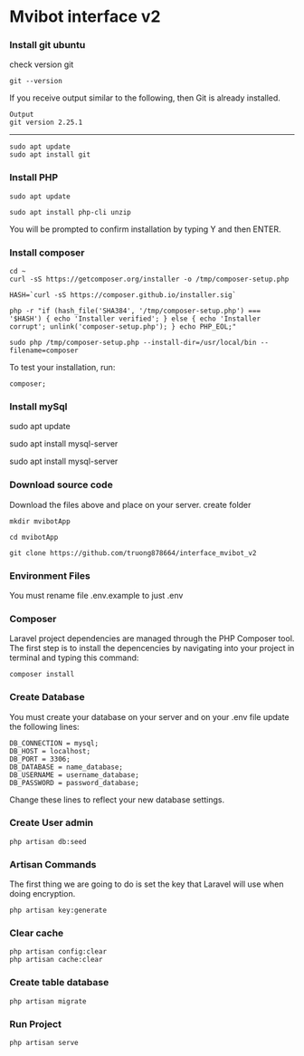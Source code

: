 # Mvibot interface v2

### Install git ubuntu

check version git

```tsx
git --version
```

If you receive output similar to the following, then Git is already installed.

```tsx
Output
git version 2.25.1
```

---

```tsx
sudo apt update
sudo apt install git
```

### Install PHP

```tsx
sudo apt update
```

```tsx
sudo apt install php-cli unzip
```

You will be prompted to confirm installation by typing Y and then ENTER.

### Install composer

```tsx
cd ~
curl -sS https://getcomposer.org/installer -o /tmp/composer-setup.php

HASH=`curl -sS https://composer.github.io/installer.sig`

php -r "if (hash_file('SHA384', '/tmp/composer-setup.php') === '$HASH') { echo 'Installer verified'; } else { echo 'Installer corrupt'; unlink('composer-setup.php'); } echo PHP_EOL;"

sudo php /tmp/composer-setup.php --install-dir=/usr/local/bin --filename=composer

```

To test your installation, run:

```tsx
composer;
```

### Install mySql

sudo apt update

sudo apt install mysql-server

sudo apt install mysql-server

### Download source code

Download the files above and place on your server.
create folder

```tsx
mkdir mvibotApp

cd mvibotApp

git clone https://github.com/truong878664/interface_mvibot_v2
```

### Environment Files

You must rename file .env.example to just .env

### Composer

Laravel project dependencies are managed through the PHP Composer tool. The first step is to install the depencencies by navigating into your project in terminal and typing this command:

```tsx
composer install
```

### Create Database

You must create your database on your server and on your .env file update the following lines:

```tsx
DB_CONNECTION = mysql;
DB_HOST = localhost;
DB_PORT = 3306;
DB_DATABASE = name_database;
DB_USERNAME = username_database;
DB_PASSWORD = password_database;
```

Change these lines to reflect your new database settings.

### Create User admin

```tsx
php artisan db:seed
```

### Artisan Commands

The first thing we are going to do is set the key that Laravel will use when doing encryption.

```tsx
php artisan key:generate
```

### Clear cache

```tsx
php artisan config:clear
php artisan cache:clear
```

### Create table database

```tsx
php artisan migrate
```

### Run Project

```tsx
php artisan serve
```
